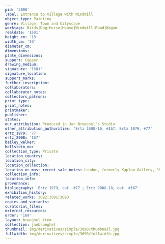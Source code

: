 ```yaml
---
pid: '3090'
label: Entrance to Village with Windmill
object_type: Painting
genre: Village, Town and Cityscape
worktags: Birds|Dog|Horse|House|Windmill|Road|Wagon
realdate: '1601'
height_cm: '18'
width_cm: '26'
diameter_cm:
dimensions:
plate_dimensions:
support: Copper
drawing_medium:
signature: '1601'
signature_location:
support_marks:
further_inscription:
collaborators:
collaborator_notes:
collectors_patrons:
print_type:
print_notes:
printmaker:
publisher:
states:
our_attribution: Produced in Jan Brueghel's Studio
other_attribution_authorities: 'Ertz 2008-10, #167, Ertz 1979, #77'
ertz_1979: '77'
ertz_2008: '167'
bailey_walker:
hollstein_no:
collection_type: Private
location_country:
location_city:
location_collection:
location_or_most_recent_sale_notes: London, formerly Kaplan Gallery, 1956
collection_info:
location_info:
provenance:
bibliography: 'Ertz 1979, cat. #77 ; Ertz 2008-10, cat. #167'
exhibition_history:
related_works: 3092|3091|3093
copies_and_variants:
curatorial_files:
external_resources:
order: '169'
layout: brueghel_item
collection: janbrueghel
thumbnail: img/derivatives/simple/3090/thumbnail.jpg
fullwidth: img/derivatives/simple/3090/fullwidth.jpg
---
```

